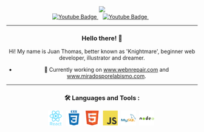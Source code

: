 <div id="header" align="center">
  <img src="https://drive.google.com/uc?export=view&id=1c2N6gsxPWfHMWRQlpwOSwCR-yWQ8xJ9g" width="190"/>
</div>
<div id="badges"  align='center'>
  <a href="https://www.youtube.com/channel/UClV46jwgq0DXcvDHXHQQ2Ig">
    <img src="https://cdn3.iconfinder.com/data/icons/2018-social-media-logotypes/1000/2018_social_media_popular_app_logo_youtube-1024.png" alt="Youtube Badge" width="65"/>
  </a>&nbsp;&nbsp;
  <a href="https://www.instagram.com/__knightmare/">
    <img src="https://cdn4.iconfinder.com/data/icons/social-messaging-ui-color-shapes-2-free/128/social-instagram-new-circle-256.png" alt="Youtube Badge" width="65"/>
  </a>&nbsp;&nbsp;
<hr>

### Hello there! 👋 

Hi! My name is Juan Thomas, better known as 'Knightmare', beginner web developer, illustrator and dreamer.

- 🔭 Currently working on www.webnrepair.com and www.miradosporelabismo.com.

<hr>

### :hammer_and_wrench: Languages and Tools :
<div>
  <img src="https://github.com/devicons/devicon/blob/master/icons/react/react-original-wordmark.svg" title="React" alt="React" width="40" height="40"/>&nbsp;
  <img src="https://github.com/devicons/devicon/blob/master/icons/css3/css3-plain-wordmark.svg"  title="CSS3" alt="CSS" width="40" height="40"/>&nbsp;
  <img src="https://github.com/devicons/devicon/blob/master/icons/html5/html5-original.svg" title="HTML5" alt="HTML" width="40" height="40"/>&nbsp;
  <img src="https://github.com/devicons/devicon/blob/master/icons/javascript/javascript-original.svg" title="JavaScript" alt="JavaScript" width="40" height="40"/>&nbsp;
  <img src="https://github.com/devicons/devicon/blob/master/icons/mysql/mysql-original-wordmark.svg" title="MySQL"  alt="MySQL" width="40" height="40"/>&nbsp;
  <img src="https://github.com/devicons/devicon/blob/master/icons/nodejs/nodejs-original-wordmark.svg" title="NodeJS" alt="NodeJS" width="40" height="40"/>&nbsp;
</div>
